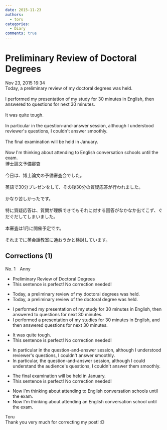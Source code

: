 ```yaml
---
date: 2015-11-23
authors:
  - toru
categories:
  - Diary
comments: true
---
```


# Preliminary Review of Doctoral Degrees
<div class="date">Nov 23, 2015 16:34</div>
<div id="post"><div id="body_show_ori">
Today, a preliminary review of my doctoral degrees was held.<br/><br/>I performed my presentation of my study for 30 minutes in English, then answered to questions for next 30 minutes.<br/><br/>It was quite tough.<br/><br/>In particular in the question-and-answer session, although I understood reviewer's questions, I couldn't answer smoothly.<br/><br/>The final examination will be held in January.<br/><br/>Now I'm thinking about attending to English conversation schools until the exam.
</div></div>

<!-- more -->

<div id="post_ja"><div id="body_show_mo">
博士論文予備審査<br/><br/>今日は、博士論文の予備審査会でした。<br/><br/>英語で30分プレゼンをして、その後30分の質疑応答が行われました。<br/><br/>かなり苦しかったです。<br/><br/>特に質疑応答は、質問が理解できてもそれに対する回答がなかなか出てこず、ぐだぐだしてしまいました。<br/><br/>本審査は1月に開催予定です。<br/><br/>それまでに英会話教室に通おうかと検討しています。
</div></div>

## Corrections (1)
<div id="block"><div class="first_name"> No. 1　<span class="just_name">Anny</span></div><div id="block2">
<ul class="correction_field">
<li class="incorrect">Preliminary Review of Doctoral Degrees</li>
<li class="corrected perfect">This sentence is perfect! No correction needed!</li>
</ul>
<ul class="correction_field">
<li class="incorrect">Today, a preliminary review of my doctoral degrees was held.</li>
<li class="corrected correct">
Today, a preliminary review of the doctoral degree was held.
</li>
</ul>
<ul class="correction_field">
<li class="incorrect">I performed my presentation of my study for 30 minutes in English, then answered to questions for next 30 minutes.</li>
<li class="corrected correct">
I performed a presentation of my studies for 30 minutes in English, and then answered questions for next 30 minutes.
</li>
</ul>
<ul class="correction_field">
<li class="incorrect">It was quite tough.</li>
<li class="corrected perfect">This sentence is perfect! No correction needed!</li>
</ul>
<ul class="correction_field">
<li class="incorrect">In particular in the question-and-answer session, although I understood reviewer's questions, I couldn't answer smoothly.</li>
<li class="corrected correct">
In particular, the question-and-answer session, although I could understand the audience's questions, I couldn't answer them smoothly.
</li>
</ul>
<ul class="correction_field">
<li class="incorrect">The final examination will be held in January.</li>
<li class="corrected perfect">This sentence is perfect! No correction needed!</li>
</ul>
<ul class="correction_field">
<li class="incorrect">Now I'm thinking about attending to English conversation schools until the exam.</li>
<li class="corrected correct">
Now I'm thinking about attending an English conversation school until the exam.
</li>
</ul>
</div><div class="name"><span class="just_name">Toru</span><br>
Thank you very much for correcting my post! :D
</div>
</div>
